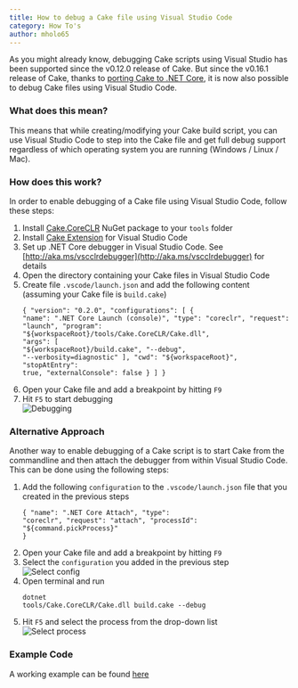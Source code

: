 ```yaml
---
title: How to debug a Cake file using Visual Studio Code
category: How To's
author: mholo65
---
```


As you might already know, debugging Cake scripts using Visual Studio has been supported since the v0.12.0 release of Cake. But since the v0.16.1 release of Cake, thanks to [porting Cake to .NET Core](https://github.com/cake-build/cake/issues/1015), it is now also possible to debug Cake files using Visual Studio Code.

### What does this mean?

This means that while creating/modifying your Cake build script, you can use Visual Studio Code to step into the Cake file and get full debug support regardless of which operating system you are running (Windows / Linux / Mac).

### How does this work?

In order to enable debugging of a Cake file using Visual Studio Code, follow these steps:

1. Install [Cake.CoreCLR](https://www.nuget.org/packages/Cake.CoreCLR) NuGet package to your `tools` folder
1. Install [Cake Extension](https://marketplace.visualstudio.com/items?itemName=cake-build.cake-vscode) for Visual Studio Code
1. Set up .NET Core debugger in Visual Studio Code. See [http://aka.ms/vscclrdebugger](http://aka.ms/vscclrdebugger) for details
1. Open the directory containing your Cake files in Visual Studio Code 
1. Create file `.vscode/launch.json` and add the following content (assuming your Cake file is `build.cake`)
<br/><pre><code class="json">{
        "version": "0.2.0",
        "configurations": [
            {
                "name": ".NET Core Launch (console)",
                "type": "coreclr",
                "request": "launch",
                "program": "${workspaceRoot}/tools/Cake.CoreCLR/Cake.dll",
                "args": [
                    "${workspaceRoot}/build.cake",
                    "--debug",
                    "--verbosity=diagnostic"
                ],
                "cwd": "${workspaceRoot}",
                "stopAtEntry": true,
                "externalConsole": false
            }
        ]
}</code></pre>
1. Open your Cake file and add a breakpoint by hitting `F9`
1. Hit `F5` to start debugging
<br/>![Debugging](https://raw.githubusercontent.com/cake-build/website/master/src/Cake.Web/App_Data/images/debugging-cake-file-vscode/debugging.png)

### Alternative Approach

Another way to enable debugging of a Cake script is to start Cake from the commandline and then attach the debugger from within Visual Studio Code. This can be done using the following steps:

1. Add the following `configuration` to the `.vscode/launch.json` file that you created in the previous steps
<br/><pre><code class="json">{
        "name": ".NET Core Attach",
        "type": "coreclr",
        "request": "attach",
        "processId": "${command.pickProcess}"
}</code></pre>
1. Open your Cake file and add a breakpoint by hitting `F9`
1. Select the `configuration` you added in the previous step
<br/>![Select config](https://raw.githubusercontent.com/cake-build/website/master/src/Cake.Web/App_Data/images/debugging-cake-file-vscode/select_config.png)
1. Open terminal and run
<br/><pre><code class="bash">dotnet tools/Cake.CoreCLR/Cake.dll build.cake --debug</code></pre>
1. Hit `F5` and select the process from the drop-down list
<br/>![Select process](https://raw.githubusercontent.com/cake-build/website/master/src/Cake.Web/App_Data/images/debugging-cake-file-vscode/select_process.png)

### Example Code

A working example can be found [here](https://github.com/mholo65/cake-vscode-debug-example)